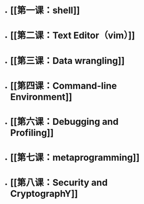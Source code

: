 - # [[第一课：shell]]
- # [[第二课：Text Editor（vim）]]
- # [[第三课：Data wrangling]]
- # [[第四课：Command-line Environment]]
- # [[第六课：Debugging and Profiling]]
- # [[第七课：metaprogramming]]
- # [[第八课：Security and CryptographY]]